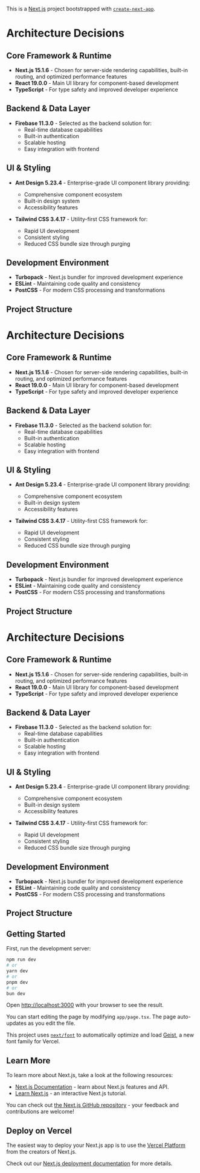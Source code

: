 This is a [Next.js](https://nextjs.org) project bootstrapped with [`create-next-app`](https://nextjs.org/docs/app/api-reference/cli/create-next-app).

# Architecture Decisions

## Core Framework & Runtime

- **Next.js 15.1.6** - Chosen for server-side rendering capabilities, built-in routing, and optimized performance features
- **React 19.0.0** - Main UI library for component-based development
- **TypeScript** - For type safety and improved developer experience

## Backend & Data Layer

- **Firebase 11.3.0** - Selected as the backend solution for:
  - Real-time database capabilities
  - Built-in authentication
  - Scalable hosting
  - Easy integration with frontend

## UI & Styling

- **Ant Design 5.23.4** - Enterprise-grade UI component library providing:

  - Comprehensive component ecosystem
  - Built-in design system
  - Accessibility features
- **Tailwind CSS 3.4.17** - Utility-first CSS framework for:

  - Rapid UI development
  - Consistent styling
  - Reduced CSS bundle size through purging

## Development Environment

- **Turbopack** - Next.js bundler for improved development experience
- **ESLint** - Maintaining code quality and consistency
- **PostCSS** - For modern CSS processing and transformations

## Project Structure

# Architecture Decisions

## Core Framework & Runtime

- **Next.js 15.1.6** - Chosen for server-side rendering capabilities, built-in routing, and optimized performance features
- **React 19.0.0** - Main UI library for component-based development
- **TypeScript** - For type safety and improved developer experience

## Backend & Data Layer

- **Firebase 11.3.0** - Selected as the backend solution for:
  - Real-time database capabilities
  - Built-in authentication
  - Scalable hosting
  - Easy integration with frontend

## UI & Styling

- **Ant Design 5.23.4** - Enterprise-grade UI component library providing:

  - Comprehensive component ecosystem
  - Built-in design system
  - Accessibility features
- **Tailwind CSS 3.4.17** - Utility-first CSS framework for:

  - Rapid UI development
  - Consistent styling
  - Reduced CSS bundle size through purging

## Development Environment

- **Turbopack** - Next.js bundler for improved development experience
- **ESLint** - Maintaining code quality and consistency
- **PostCSS** - For modern CSS processing and transformations

## Project Structure

# Architecture Decisions

## Core Framework & Runtime

- **Next.js 15.1.6** - Chosen for server-side rendering capabilities, built-in routing, and optimized performance features
- **React 19.0.0** - Main UI library for component-based development
- **TypeScript** - For type safety and improved developer experience

## Backend & Data Layer

- **Firebase 11.3.0** - Selected as the backend solution for:
  - Real-time database capabilities
  - Built-in authentication
  - Scalable hosting
  - Easy integration with frontend

## UI & Styling

- **Ant Design 5.23.4** - Enterprise-grade UI component library providing:

  - Comprehensive component ecosystem
  - Built-in design system
  - Accessibility features
- **Tailwind CSS 3.4.17** - Utility-first CSS framework for:

  - Rapid UI development
  - Consistent styling
  - Reduced CSS bundle size through purging

## Development Environment

- **Turbopack** - Next.js bundler for improved development experience
- **ESLint** - Maintaining code quality and consistency
- **PostCSS** - For modern CSS processing and transformations

## Project Structure

## Getting Started

First, run the development server:

```bash
npm run dev
# or
yarn dev
# or
pnpm dev
# or
bun dev
```

Open [http://localhost:3000](http://localhost:3000) with your browser to see the result.

You can start editing the page by modifying `app/page.tsx`. The page auto-updates as you edit the file.

This project uses [`next/font`](https://nextjs.org/docs/app/building-your-application/optimizing/fonts) to automatically optimize and load [Geist](https://vercel.com/font), a new font family for Vercel.

## Learn More

To learn more about Next.js, take a look at the following resources:

- [Next.js Documentation](https://nextjs.org/docs) - learn about Next.js features and API.
- [Learn Next.js](https://nextjs.org/learn) - an interactive Next.js tutorial.

You can check out [the Next.js GitHub repository](https://github.com/vercel/next.js) - your feedback and contributions are welcome!

## Deploy on Vercel

The easiest way to deploy your Next.js app is to use the [Vercel Platform](https://vercel.com/new?utm_medium=default-template&filter=next.js&utm_source=create-next-app&utm_campaign=create-next-app-readme) from the creators of Next.js.

Check out our [Next.js deployment documentation](https://nextjs.org/docs/app/building-your-application/deploying) for more details.
